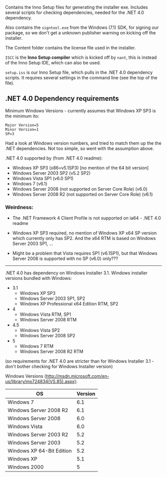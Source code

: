 Contains the Inno Setup files for generating the installer exe.  Includes several scripts for checking dependencies, needed for the .NET 4.0 dependency.

Also contains the `signtool.exe` from the Windows (7.1) SDK, for signing our package, so we don't get a unknown publisher warning on kicking off the installer.

The Content folder contains the license file used in the installer.

`ISCC` is the **Inno Setup compiler** which is kicked off by `nant`, this is instead of the Inno Setup IDE, which can also be used.

`setup.iss` is our Inno Setup file, which pulls in the .NET 4.0 dependency scripts.  It requires several settings in the command line (see the top of the file).

## .NET 4.0 Dependency requirements

Minimum Windows Versions - currently assumes that Windows XP SP3 is the minimum ito:

```
Major Version=5
Minor Version=1
SP=3
```

Had a look at Windows version numbers, and tried to match them up the the .NET dependencies.  Not too simple, so went with the assumption above.

.NET 4.0 supported by (from .NET 4.0 readme):
- Windows XP SP3 (x86=v5.1SP3) [no mention of the 64 bit version]
- Windows Server 2003 SP2 (v5.2 SP2)
- Windows Vista SP1 (v6.0 SP1)
- Windows 7 (v6.1)
- Windows Server 2008 (not supported on Server Core Role) (v6.0)
- Windows Server 2008 R2 (not supported on Server Core Role) (v6.1)

### Weirdness:

- The .NET Framework 4 Client Profile is not supported on ia64 - .NET 4.0 readme

- Windows XP SP3 required, no mention of Windows XP x64 SP version which currently only has SP2.  And the x64 RTM is based on Windows Server 2003 SP1, ...

- Might be a problem that Vista requires SP1 (v6.1SP1), but that Windows Server 2008 is supported with no SP (v6.0) only???


---

.NET 4.0 has dependency on Windows Installer 3.1.  Windows installer versions bundled with Windows:

- 3.1 
  - Windows XP SP3                                         
  - Windows Server 2003 SP1, SP2                           
  - Windows XP Professional x64 Edition RTM, SP2            
- 4
  - Windows Vista RTM, SP1                                  
  - Windows Server 2008 RTM                                 
- 4.5
  - Windows Vista SP2                                       
  - Windows Server 2008 SP2                                 
- 5
  - Windows 7 RTM                                           
  - Windows Server 2008 R2 RTM                              
  
(so requirements for .NET 4.0 are stricter than for Windows Installer 3.1 - don't bother checking for Windows Installer version)

Windows Versions (http://msdn.microsoft.com/en-us/library/ms724834(VS.85).aspx):

| OS            | Version              |
| ------------- | -------------------- |
| Windows 7     | 6.1 |
| Windows Server 2008 R2  | 6.1 |
| Windows Server 2008 | 6.0 |
| Windows Vista   | 6.0 |
| Windows Server 2003 R2  | 5.2 |
| Windows Server 2003 | 5.2 |
| Windows XP 64-Bit Edition   | 5.2 |
| Windows XP    | 5.1 |
| Windows 2000  |   5 |
